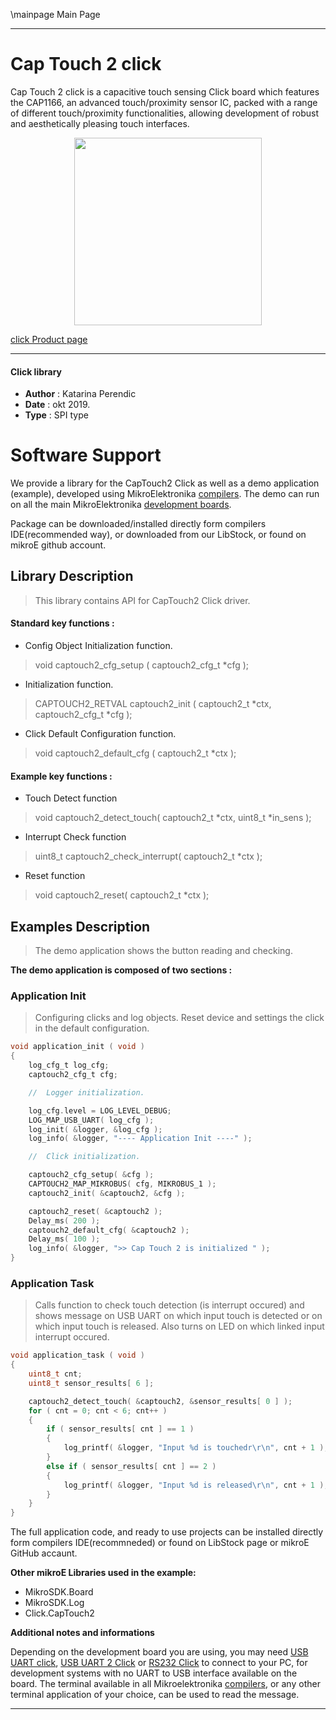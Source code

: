 \mainpage Main Page
 
 

---
# Cap Touch 2 click

Cap Touch 2 click is a capacitive touch sensing Click board which features the CAP1166, an advanced touch/proximity sensor IC, packed with a range of different touch/proximity functionalities, allowing development of robust and aesthetically pleasing touch interfaces.

<p align="center">
  <img src="http://download.mikroe.com/images/click_for_ide/captouch2_click.png" height=300px>
</p>

[click Product page](<https://www.mikroe.com/cap-touch-2-click>)

---


#### Click library 

- **Author**        : Katarina Perendic
- **Date**          : okt 2019.
- **Type**          : SPI type


# Software Support

We provide a library for the CapTouch2 Click 
as well as a demo application (example), developed using MikroElektronika 
[compilers](http://shop.mikroe.com/compilers). 
The demo can run on all the main MikroElektronika [development boards](http://shop.mikroe.com/development-boards).

Package can be downloaded/installed directly form compilers IDE(recommended way), or downloaded from our LibStock, or found on mikroE github account. 

## Library Description

> This library contains API for CapTouch2 Click driver.

#### Standard key functions :

- Config Object Initialization function.
> void captouch2_cfg_setup ( captouch2_cfg_t *cfg ); 
 
- Initialization function.
> CAPTOUCH2_RETVAL captouch2_init ( captouch2_t *ctx, captouch2_cfg_t *cfg );

- Click Default Configuration function.
> void captouch2_default_cfg ( captouch2_t *ctx );


#### Example key functions :

- Touch Detect function
> void captouch2_detect_touch( captouch2_t *ctx, uint8_t *in_sens );
 
- Interrupt Check function
> uint8_t captouch2_check_interrupt( captouch2_t *ctx );

- Reset function
> void captouch2_reset( captouch2_t *ctx );

## Examples Description
 
> The demo application shows the button reading and checking.

**The demo application is composed of two sections :**

### Application Init 

> Configuring clicks and log objects.
> Reset device and settings the click in the default configuration.

```c
void application_init ( void )
{
    log_cfg_t log_cfg;
    captouch2_cfg_t cfg;

    //  Logger initialization.

    log_cfg.level = LOG_LEVEL_DEBUG;
    LOG_MAP_USB_UART( log_cfg );
    log_init( &logger, &log_cfg );
    log_info( &logger, "---- Application Init ----" );

    //  Click initialization.

    captouch2_cfg_setup( &cfg );
    CAPTOUCH2_MAP_MIKROBUS( cfg, MIKROBUS_1 );
    captouch2_init( &captouch2, &cfg );

    captouch2_reset( &captouch2 );
    Delay_ms( 200 );
    captouch2_default_cfg( &captouch2 );
    Delay_ms( 100 );
    log_info( &logger, ">> Cap Touch 2 is initialized " );
}
```

### Application Task

> Calls function to check touch detection (is interrupt occured) and shows message on
> USB UART on which input touch is detected or on which input touch is released. 
> Also turns on LED on which linked input interrupt occured.

```c
void application_task ( void )
{
    uint8_t cnt;
    uint8_t sensor_results[ 6 ];

    captouch2_detect_touch( &captouch2, &sensor_results[ 0 ] );
    for ( cnt = 0; cnt < 6; cnt++ )
    {
        if ( sensor_results[ cnt ] == 1 )
        {
            log_printf( &logger, "Input %d is touchedr\r\n", cnt + 1 );
        }
        else if ( sensor_results[ cnt ] == 2 )
        {
            log_printf( &logger, "Input %d is released\r\n", cnt + 1 );
        }
    }
}
```

The full application code, and ready to use projects can be  installed directly form compilers IDE(recommneded) or found on LibStock page or mikroE GitHub accaunt.

**Other mikroE Libraries used in the example:** 

- MikroSDK.Board
- MikroSDK.Log
- Click.CapTouch2

**Additional notes and informations**

Depending on the development board you are using, you may need 
[USB UART click](http://shop.mikroe.com/usb-uart-click), 
[USB UART 2 Click](http://shop.mikroe.com/usb-uart-2-click) or 
[RS232 Click](http://shop.mikroe.com/rs232-click) to connect to your PC, for 
development systems with no UART to USB interface available on the board. The 
terminal available in all Mikroelektronika 
[compilers](http://shop.mikroe.com/compilers), or any other terminal application 
of your choice, can be used to read the message.



---
